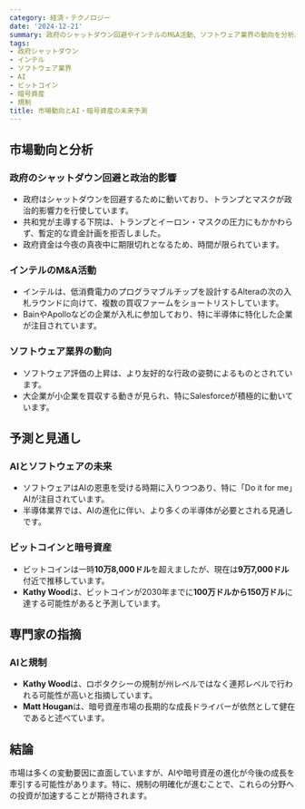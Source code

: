 ```yaml
---
category: 経済・テクノロジー
date: '2024-12-21'
summary: 政府のシャットダウン回避やインテルのM&A活動、ソフトウェア業界の動向を分析。AIと暗号資産の未来予測に注目し、規制の明確化が成長を促進する可能性を指摘。
tags:
- 政府シャットダウン
- インテル
- ソフトウェア業界
- AI
- ビットコイン
- 暗号資産
- 規制
title: 市場動向とAI・暗号資産の未来予測
---
```


## 市場動向と分析

### 政府のシャットダウン回避と政治的影響
- 政府はシャットダウンを回避するために動いており、トランプとマスクが政治的影響力を行使しています。
- 共和党が主導する下院は、トランプとイーロン・マスクの圧力にもかかわらず、暫定的な資金計画を拒否しました。
- 政府資金は今夜の真夜中に期限切れとなるため、時間が限られています。

### インテルのM&A活動
- インテルは、低消費電力のプログラマブルチップを設計するAlteraの次の入札ラウンドに向けて、複数の買収ファームをショートリストしています。
- BainやApolloなどの企業が入札に参加しており、特に半導体に特化した企業が注目されています。

### ソフトウェア業界の動向
- ソフトウェア評価の上昇は、より友好的な行政の姿勢によるものとされています。
- 大企業が小企業を買収する動きが見られ、特にSalesforceが積極的に動いています。

## 予測と見通し

### AIとソフトウェアの未来
- ソフトウェアはAIの恩恵を受ける時期に入りつつあり、特に「Do it for me」AIが注目されています。
- 半導体業界では、AIの進化に伴い、より多くの半導体が必要とされる見通しです。

### ビットコインと暗号資産
- ビットコインは一時**10万8,000ドル**を超えましたが、現在は**9万7,000ドル**付近で推移しています。
- **Kathy Wood**は、ビットコインが2030年までに**100万ドルから150万ドル**に達する可能性があると予測しています。

## 専門家の指摘

### AIと規制
- **Kathy Wood**は、ロボタクシーの規制が州レベルではなく連邦レベルで行われる可能性が高いと指摘しています。
- **Matt Hougan**は、暗号資産市場の長期的な成長ドライバーが依然として健在であると述べています。

## 結論
市場は多くの変動要因に直面していますが、AIや暗号資産の進化が今後の成長を牽引する可能性があります。特に、規制の明確化が進むことで、これらの分野への投資が加速することが期待されます。
